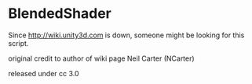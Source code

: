 # BlendedShader

Since http://wiki.unity3d.com is down, someone might be looking for this script.

original credit to author of wiki page Neil Carter (NCarter) 

released under cc 3.0
